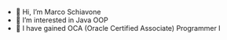 - 👋 Hi, I’m Marco Schiavone
- 👀 I’m interested in Java OOP
- 🌱 I have gained OCA (Oracle Certified Associate) Programmer I

<!---
Marco-Skiavone/Marco-Skiavone is a ✨ special ✨ repository because its `README.md` (this file) appears on your GitHub profile.
You can click the Preview link to take a look at your changes.
--->
